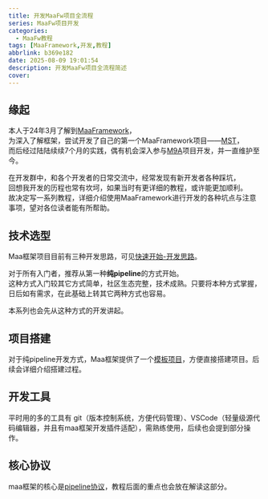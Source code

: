 ```yaml
---
title: 开发MaaFw项目全流程
series: MaaFw项目开发
categories:
  - MaaFw教程
tags: [MaaFramework,开发,教程]
abbrlink: b369e182
date: 2025-08-09 19:01:54
description: 开发MaaFw项目全流程简述
cover:
---
```


## 缘起

本人于24年3月了解到[MaaFramework](https://github.com/MaaXYZ/MaaFramework)，  
为深入了解框架，尝试开发了自己的第一个MaaFramework项目——[MST](https://github.com/Windsland52/MST)，  
而后经过陆陆续续7个月的实践，偶有机会深入参与[M9A](https://github.com/MAA1999/M9A)项目开发，并一直维护至今。

在开发群中，和各个开发者的日常交流中，经常发现有新开发者各种踩坑，  
回想我开发的历程也常有坎坷，如果当时有更详细的教程，或许能更加顺利。  
故决定写一系列教程，详细介绍使用MaaFramework进行开发的各种坑点与注意事项，望对各位读者能有所帮助。

## 技术选型

Maa框架项目目前有三种开发思路，可见[快速开始-开发思路](https://github.com/MaaXYZ/MaaFramework/blob/main/docs/zh_cn/1.1-%E5%BF%AB%E9%80%9F%E5%BC%80%E5%A7%8B.md#%E5%BC%80%E5%8F%91%E6%80%9D%E8%B7%AF)。

对于所有入门者，推荐从第一种**纯pipeline**的方式开始。  
这种方式入门较其它方式简单，社区生态完整，技术成熟。只要将本种方式掌握，日后如有需求，在此基础上转其它两种方式也容易。

本系列也会先从这种方式的开发讲起。

## 项目搭建

对于纯pipeline开发方式，Maa框架提供了一个[模板项目](https://github.com/MaaXYZ/MaaPracticeBoilerplate)，方便直接搭建项目。后续会详细介绍搭建过程。

## 开发工具

平时用的多的工具有 git（版本控制系统，方便代码管理）、VSCode（轻量级源代码编辑器，并且有maa框架开发插件适配），需熟练使用，后续也会提到部分操作。

## 核心协议

maa框架的核心是[pipeline协议](https://github.com/MaaXYZ/MaaFramework/blob/main/docs/zh_cn/3.1-%E4%BB%BB%E5%8A%A1%E6%B5%81%E6%B0%B4%E7%BA%BF%E5%8D%8F%E8%AE%AE.md)，教程后面的重点也会放在解读这部分。
